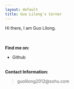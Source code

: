 ```yaml
---
layout: default
title: Guo Lilong's Corner
---
```


Hi there, I am Guo Lilong.

<p><br /><br /><b>Find me on:</b></p>

<ul>
<li><a herf="http://github.com/guolilong2012/">Github</a></li>
</ul>

<p><br /><b>Contact Information:</b></p>

<blockquote>
guolilong2012@sohu.com
</blockquote>
